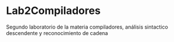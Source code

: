# Lab2Compiladores
 Segundo laboratorio de la materia compiladores, análisis sintactico descendente y reconocimiento de cadena
